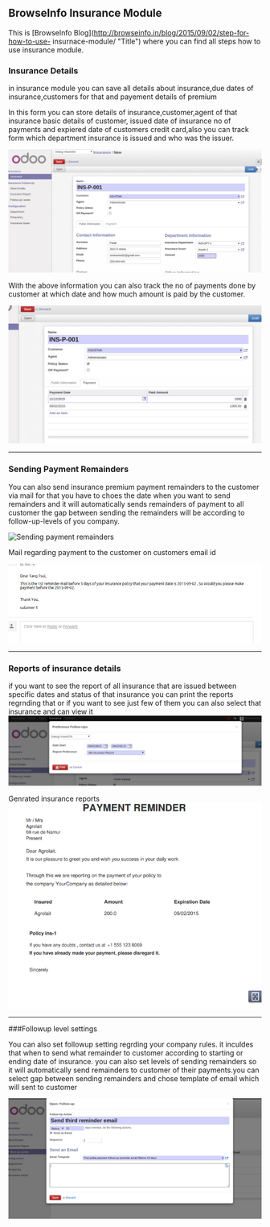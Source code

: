 BrowseInfo Insurance Module
-----------------------------

This is [BrowseInfo Blog](http://browseinfo.in/blog/2015/09/02/step-for-how-to-use- insurnace-module/ "Title")
where you can find all steps how to use insurance module.
 

### Insurance Details 

in insurance module you can save all details about insurance,due dates of insurance,customers 
for that and payement details of premium

In this form you can store details of insurance,customer,agent of that insurance basic details of customer,
issued date of insurance no of payments and expiered date of customers credit card,also you can track
form which department insurance is issued and who was the issuer. 

![Insurance Form](/description/insurance-form-part-1.png)
 
With the above information you can also track the no of payments done by customer at which date and how much amount 
is paid by the customer.  

![Customer Payment Details](/description/insurance_payment_details.png)

----------------------------------------------------------------

### Sending Payment Remainders 

You can also send insurance premium payment remainders to the customer via mail for that you have to choes the date 
when you want to send remainders and it will automatically sends remainders of payment to all customer the gap between 
sending the remainders will be according to follow-up-levels of you company. 

![Sending payment remainders](/description/sending_email.png)

Mail regarding payment to the customer on customers email id

![Mail Regrnding payment on customers](/description/mail_on_customer.png)

-----------------------------------------------------------------

### Reports of insurance details

if you want to see the report of all insurance that are issued between specific dates and status of that insurance 
you can print the reports regrnding that or if you want to see just few of them you can also select that insurance and 
can  view it 
![View insurance report wizard](/description/print_ins_report.png)


Genrated insurance reports 
![View Report](/description/report.png)

-----------------------------------------------------------------

###Followup level settings
  
You can also set followup setting regrding your company rules. it inculdes that when to send what remainder to customer 
according to starting or ending date of insurance. you can also set levels of sending remainders so it will automatically send
remainders to customer of their payments.you can select gap between sending remainders and chose template of email which will 
sent to customer 

![Discount on invoice products](/description/followup_settings.png)


